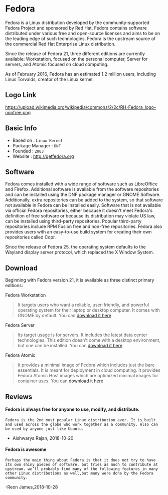 # Fedora

Fedora is a Linux distribution developed by the community-supported Fedora Project and sponsored by Red Hat. Fedora contains software distributed under various free and open-source licenses and aims to be on the leading edge of such technologies. Fedora is the upstream source of the commercial Red Hat Enterprise Linux distribution.

Since the release of Fedora 21, three different editions are currently available: Workstation, focused on the personal computer, Server for servers, and Atomic focused on cloud computing.

As of February 2016, Fedora has an estimated 1.2 million users, including Linus Torvalds, creator of the Linux kernel.
## Logo Link

https://upload.wikimedia.org/wikipedia/commons/2/2c/RH-Fedora_logo-nonfree.png

## Basic Info

* Based on : `Linux Kernel`
* Package Manager : `DNF`
* Founded : `2003`
* Website : http://getfedora.org
## Software

Fedora comes installed with a wide range of software such as LibreOffice and Firefox. Additional software is available from the software repositories and can be installed using the DNF package manager or GNOME Software.
Additionally, extra repositories can be added to the system, so that software not available in Fedora can be installed easily. Software that is not available via official Fedora repositories, either because it doesn't meet Fedora's definition of free software or because its distribution may violate US law, can be installed using third-party repositories. Popular third-party repositories include RPM Fusion free and non-free repositories. Fedora also provides users with an easy-to-use build system for creating their own repositories called Copr.

Since the release of Fedora 25, the operating system defaults to the Wayland display server protocol, which replaced the X Window System. 

## Download

Beginning with Fedora version 21, it is available as three distinct primary editions:

Fedora Workstation
>It targets users who want a reliable, user-friendly, and powerful operating system for their laptop or desktop computer. It comes with GNOME by default.
 You can [download it here](https://getfedora.org/en/workstation/download/)

Fedora Server
>Its target usage is for servers. It includes the latest data center technologies. This edition doesn't come with a desktop environment, but one can be installed.
 You can [download it here](https://getfedora.org/en/server/download/)

Fedora Atomic 
>It provides a minimal image of Fedora which includes just the bare essentials. It is meant for deployment in cloud computing. It provides Fedora Atomic Host images which are optimized minimal images for container uses.
 You can [download it here](https://getfedora.org/en/atomic/download/)

## Reviews

#### Fedora is always free for anyone to use, modify, and distribute.

```
Fedora is the 2nd most popular Linux distribution ever. It is built and used across the globe who work together as a community. Also can be used by anyone just like Ubuntu.
```
- Aishwarya Rajan, 2018-10-20
#### Fedora is awesome
```
Perhaps the main thing about Fedora is that it does not try to have its own shiny pieces of software, but tries as much to contribute at upstream. we’ll probably find many of the following features in many other Linux distributions as well,but many were done by the Fedora community.
```
-Reon James,2018-10-28
